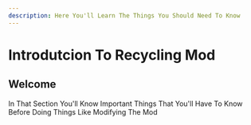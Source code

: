 ```yaml
---
description: Here You'll Learn The Things You Should Need To Know
---
```


# Introdutcion To Recycling Mod

## Welcome

In That Section You'll Know Important Things That You'll Have To Know Before Doing Things Like Modifying The Mod
